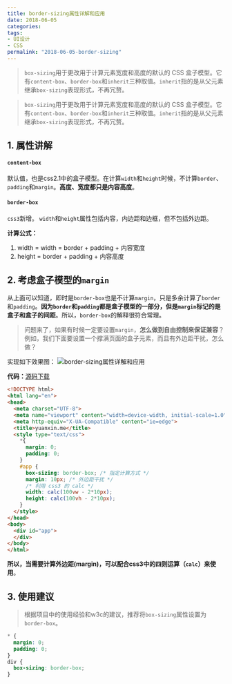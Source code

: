 ```yaml
---
title: border-sizing属性详解和应用
date: 2018-06-05
categories:
tags:
- UI设计
- CSS
permalink: "2018-06-05-border-sizing"
---
```


> `box-sizing`用于更改用于计算元素宽度和高度的默认的 CSS 盒子模型。它有`content-box`、`border-box`和`inherit`三种取值。`inherit`指的是从父元素继承`box-sizing`表现形式，不再冗赘。

<!-- more -->

> `box-sizing`用于更改用于计算元素宽度和高度的默认的 CSS 盒子模型。它有`content-box`、`border-box`和`inherit`三种取值。`inherit`指的是从父元素继承`box-sizing`表现形式，不再冗赘。

## 1. 属性讲解 

#### `content-box`
默认值，也是css2.1中的盒子模型。在计算`width`和`height`时候，不计算`border`、`padding`和`margin`。**高度、宽度都只是内容高度**。

#### `border-box`
`css3`新增。 `width`和`height`属性包括内容，内边距和边框，但不包括外边距。

**计算公式：**
1. width = width = border + padding + 内容宽度
2. height = border + padding + 内容高度

## 2. 考虑盒子模型的`margin`
从上面可以知道，即时是`border-box`也是不计算`margin`，只是多余计算了`border`和`padding`。**因为`border`和`padding`都是盒子模型的一部分，但是`margin`标记的是盒子和盒子的间距**。所以，`border-box`的解释很符合常理。

> 问题来了，如果有时候一定要设置`margin`，**怎么做到自由控制来保证兼容**？例如，我们下面要设置一个撑满页面的盒子元素，而且有外边距干扰，怎么做？

实现如下效果图：
![border-sizing属性详解和应用](/images/CSS/border-sizing属性详解和应用/1.png)


**代码：**[源码下载](https://github.com/dongyuanxin/markdown-static/blob/master/CSS/border-sizing%E5%B1%9E%E6%80%A7%E8%AF%A6%E8%A7%A3%E5%92%8C%E5%BA%94%E7%94%A8/index.html)

```html
<!DOCTYPE html>
<html lang="en">
<head>
  <meta charset="UTF-8">
  <meta name="viewport" content="width=device-width, initial-scale=1.0">
  <meta http-equiv="X-UA-Compatible" content="ie=edge">
  <title>yuanxin.me</title>
  <style type="text/css">
    *{
      margin: 0;
      padding: 0;
    }
    #app {
      box-sizing: border-box; /* 指定计算方式 */
      margin: 10px; /* 外边距干扰 */
      /* 利用 css3 的 calc */
      width: calc(100vw - 2*10px);
      height: calc(100vh - 2*10px);
    }
  </style>
</head>
<body>
  <div id="app">
  </div>
</body>
</html>
```

**所以，当需要计算外边距(margin)，可以配合css3中的四则运算（`calc`）来使用**。

## 3. 使用建议
> 根据项目中的使用经验和w3c的建议，推荐将`box-sizing`属性设置为`border-box`。

```css
* {
  margin: 0;
  padding: 0;
}
div {
  box-sizing: border-box;
}
```
